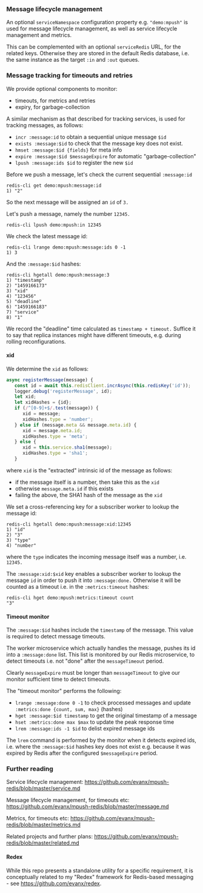 
### Message lifecycle management

An optional `serviceNamespace` configuration property e.g. `"demo:mpush"` is used for message lifecycle management, as well as service lifecycle management and metrics.

This can be complemented with an optional `serviceRedis` URL, for the related keys. Otherwise they are stored in the default Redis database, i.e. the same instance as the target `:in` and `:out` queues.

### Message tracking for timeouts and retries

We provide optional components to monitor:
- timeouts, for metrics and retries
- expiry, for garbage-collection

A similar mechanism as that described for tracking services, is used for tracking messages, as follows:
- `incr :message:id` to obtain a sequential unique message `$id`
- `exists :message:$id` to check that the message key does not exist.
- `hmset :message:$id {fields}` for meta info
- `expire :message:$id $messageExpire` for automatic "garbage-collection"
- `lpush :message:ids $id` to register the new `$id`

Before we push a message, let's check the current sequential `:message:id`
```
redis-cli get demo:mpush:message:id
1) "2"
```
So the next message will be assigned an `id` of `3.`

Let's push a message, namely the number `12345.`
```
redis-cli lpush demo:mpush:in 12345
```

We check the latest message id:
```
redis-cli lrange demo:mpush:message:ids 0 -1
1) 3
```

And the `:message:$id` hashes:
```
redis-cli hgetall demo:mpush:message:3
1) "timestamp"
2) "1459166173"
3) "xid"
4) "123456"
5) "deadline"
6) "1459166183"
7) "service"
8) "1"
```

We record the "deadline" time calculated as `timestamp + timeout.` Suffice it to say that replica instances might have different timeouts, e.g. during rolling reconfigurations.


#### xid

We determine the `xid` as follows:
```javascript
async registerMessage(message) {
   const id = await this.redisClient.incrAsync(this.redisKey('id'));
   logger.debug('registerMessage', id);
   let xid;
   let xidHashes = {id};
   if (/^[0-9]+$/.test(message)) {
      xid = message;
      xidHashes.type = 'number';
   } else if (message.meta && message.meta.id) {
      xid = message.meta.id;
      xidHashes.type = 'meta';
   } else {
      xid = this.service.sha1(message);
      xidHashes.type = 'sha1';
   }
```
where `xid` is the "extracted" intrinsic id of the message as follows:
- if the message itself is a number, then take this as the `xid`
- otherwise `message.meta.id` if this exists
- failing the above, the SHA1 hash of the message as the `xid`


We set a cross-referencing key for a subscriber worker to lookup the message id:
```
redis-cli hgetall demo:mpush:message:xid:12345
1) "id"
2) "3"
3) "type"
4) "number"
```
where the `type` indicates the incoming message itself was a number, i.e. `12345.`

The `:message:xid:$xid` key enables a subscriber worker to lookup the message `id` in order to push it into `:message:done.` Otherwise it will be counted as a timeout i.e. in the `:metrics:timeout` hashes:

```
redis-cli hget demo:mpush:metrics:timeout count
"3"
```

#### Timeout monitor

The `:message:$id` hashes include the `timestamp` of the message. This value is required to detect message timeouts.

The worker microservice which actually handles the message, pushes its id into a `:message:done` list. This list is monitored by our Redis microservice, to detect timeouts i.e. not "done" after the `messageTimeout` period.

Clearly `messageExpire` must be longer than `messageTimeout` to give our monitor sufficient time to detect timeouts.

The "timeout monitor" performs the following:
- `lrange :message:done 0 -1` to check processed messages and update `:metrics:done {count, sum, max}` (hashes)
- `hget :message:$id timestamp` to get the original timestamp of a message
- `hset :metrics:done max $max` to update the peak response time
- `lrem :message:ids -1 $id` to delist expired message ids

The `lrem` command is performed by the monitor when it detects expired ids, i.e. where the `:message:$id` hashes key does not exist e.g. because it was expired by Redis after the configured `$messageExpire` period.

### Further reading

Service lifecycle management: https://github.com/evanx/mpush-redis/blob/master/service.md

Message lifecycle management, for timeouts etc: https://github.com/evanx/mpush-redis/blob/master/message.md

Metrics, for timeouts etc: https://github.com/evanx/mpush-redis/blob/master/metrics.md

Related projects and further plans: https://github.com/evanx/mpush-redis/blob/master/related.md


#### Redex

While this repo presents a standalone utility for a specific requirement, it is conceptually related to my "Redex" framework for Redis-based messaging - see https://github.com/evanx/redex.
